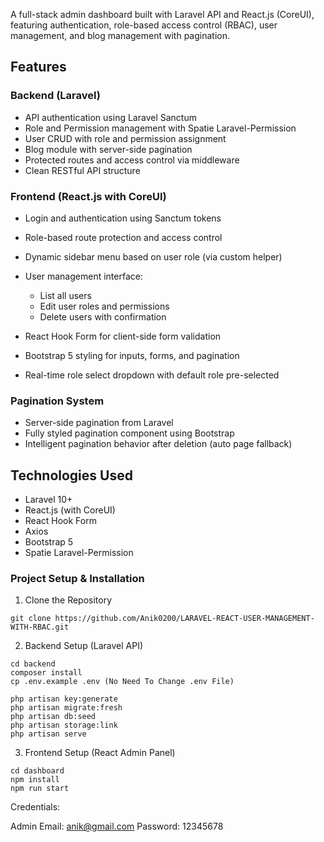A full-stack admin dashboard built with Laravel API and React.js (CoreUI), featuring authentication, role-based access control (RBAC), user management, and blog management with pagination.


## Features

### Backend (Laravel)
- API authentication using Laravel Sanctum
- Role and Permission management with Spatie Laravel-Permission
- User CRUD with role and permission assignment
- Blog module with server-side pagination
- Protected routes and access control via middleware
- Clean RESTful API structure

### Frontend (React.js with CoreUI)
- Login and authentication using Sanctum tokens
- Role-based route protection and access control
- Dynamic sidebar menu based on user role (via custom helper)

- User management interface:
  - List all users
  - Edit user roles and permissions
  - Delete users with confirmation

- React Hook Form for client-side form validation
- Bootstrap 5 styling for inputs, forms, and pagination
- Real-time role select dropdown with default role pre-selected

### Pagination System
- Server-side pagination from Laravel
- Fully styled pagination component using Bootstrap
- Intelligent pagination behavior after deletion (auto page fallback)

## Technologies Used
- Laravel 10+
- React.js (with CoreUI)
- React Hook Form
- Axios
- Bootstrap 5
- Spatie Laravel-Permission


### Project Setup & Installation

1. Clone the Repository

```
git clone https://github.com/Anik0200/LARAVEL-REACT-USER-MANAGEMENT-WITH-RBAC.git
```

2. Backend Setup (Laravel API)

```
cd backend
composer install
cp .env.example .env (No Need To Change .env File)

php artisan key:generate
php artisan migrate:fresh
php artisan db:seed
php artisan storage:link
php artisan serve
```

3. Frontend Setup (React Admin Panel)

```
cd dashboard
npm install
npm run start
```

Credentials:

Admin
Email: anik@gmail.com
Password: 12345678

